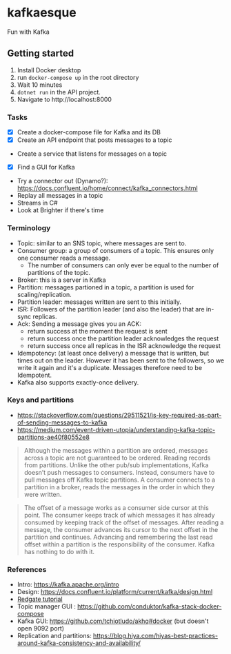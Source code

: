 # kafkaesque
Fun with Kafka

## Getting started

1. Install Docker desktop
2. run `docker-compose up` in the root directory
3. Wait 10 minutes
4. `dotnet run` in the API project.
5. Navigate to http://localhost:8000

### Tasks

- [X] Create a docker-compose file for Kafka and its DB
- [X] Create an API endpoint that posts messages to a topic
- Create a service that listens for messages on a topic
- [X] Find a GUI for Kafka
- Try a connector out (Dynamo?): https://docs.confluent.io/home/connect/kafka_connectors.html
- Replay all messages in a topic
- Streams in C#
- Look at Brighter if there's time

### Terminology

- Topic: similar to an SNS topic, where messages are sent to.
- Consumer group: a group of consumers of a topic. This ensures only one consumer reads a message.
    - The number of consumers can only ever be equal to the number of partitions of the topic.
- Broker: this is a server in Kafka
- Partition: messages partioned in a topic, a partition is used for scaling/replication.
- Partition leader: messages written are sent to this initially.
- ISR: Followers of the partition leader (and also the leader) that are in-sync replicas.
- Ack: Sending a message gives you an ACK:
    - return success at the moment the request is sent
    - return success once the partition leader acknowledges the request
    - return success once all replicas in the ISR acknowledge the request
- Idempotency: (at least once delivery) a message that is written, but times out on the leader. However it has been sent to the followers, 
  so we write it again and it's a duplicate. Messages therefore need to be Idempotent.
- Kafka also supports exactly-once delivery.

### Keys and partitions

- https://stackoverflow.com/questions/29511521/is-key-required-as-part-of-sending-messages-to-kafka
- https://medium.com/event-driven-utopia/understanding-kafka-topic-partitions-ae40f80552e8

> Although the messages within a partition are ordered, messages across a topic are not guaranteed to be ordered.
> Reading records from partitions.
> Unlike the other pub/sub implementations, Kafka doesn’t push messages to consumers. Instead, consumers have to pull messages off Kafka topic partitions. A consumer connects to a partition in a broker, reads the messages in the order in which they were written.

> The offset of a message works as a consumer side cursor at this point. The consumer keeps track of which messages it has already consumed by keeping track of the offset of messages. After reading a message, the consumer advances its cursor to the next offset in the partition and continues. Advancing and remembering the last read offset within a partition is the responsibility of the consumer. Kafka has nothing to do with it.

### References

- Intro: https://kafka.apache.org/intro
- Design: https://docs.confluent.io/platform/current/kafka/design.html
- [Redgate tutorial](https://www.red-gate.com/simple-talk/dotnet/net-development/using-apache-kafka-with-net/)
- Topic manager GUI : https://github.com/conduktor/kafka-stack-docker-compose
- Kafka GUI: https://github.com/tchiotludo/akhq#docker (but doesn't open 9092 port)
- Replication and partitions: https://blog.hiya.com/hiyas-best-practices-around-kafka-consistency-and-availability/